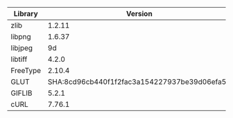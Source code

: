 Library | Version
------- | -------
zlib | 1.2.11
libpng | 1.6.37
libjpeg | 9d
libtiff | 4.2.0
FreeType | 2.10.4
GLUT | SHA:8cd96cb440f1f2fac3a154227937be39d06efa53
GIFLIB | 5.2.1
cURL | 7.76.1

